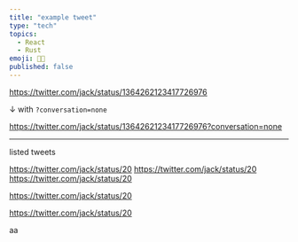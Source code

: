 ```yaml
---
title: "example tweet"
type: "tech"
topics: 
  - React
  - Rust
emoji: 👩‍💻
published: false
---
```


https://twitter.com/jack/status/1364262123417726976

↓ with `?conversation=none`

https://twitter.com/jack/status/1364262123417726976?conversation=none

---

listed tweets

https://twitter.com/jack/status/20
https://twitter.com/jack/status/20
https://twitter.com/jack/status/20


https://twitter.com/jack/status/20


https://twitter.com/jack/status/20


aa